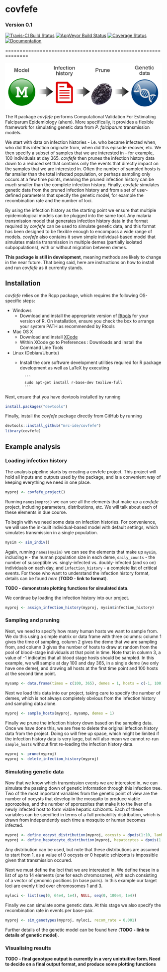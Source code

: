 # covfefe
### Version 0.1
[![Travis-CI Build Status](https://travis-ci.org/mrc-ide/covfefe.svg?branch=master)](https://travis-ci.org/mrc-ide/covfefe)
[![AppVeyor Build Status](https://ci.appveyor.com/api/projects/status/github/mrc-ide/covfefe?branch=master&svg=true)](https://ci.appveyor.com/project/mrc-ide/covfefe)
[![Coverage Status](https://img.shields.io/codecov/c/github/mrc-ide/covfefe/master.svg)](https://codecov.io/github/mrc-ide/covfefe?branch=master)
[![Documentation](https://img.shields.io/badge/documentation-click%20here!-blue.svg)](https://mrc-ide.github.io/covfefe/)

==============================================================

<p align="center">
<img src="man/figures/covfefe_flow.png" width="700" align="middle">
</p>

The R package *covfefe* performs Computational Validation For Estimating Falciparum Epidemiology (ahem). More specifically, it provides a flexible framework for simulating genetic data from *P. falciparum* transmission models.

We start with data on infection histories - i.e. who became infected when, who did this infection originate from, when did this episode recover, etc. We then specify a subset of samples that we are interested in - for example, 100 individuals at day 365. *covfefe* then prunes the infection history data down to a reduced set that contains only the events that directly impact on the samples that we are interested in. Often the number of sampled hosts is far smaller than the total infected population, or perhaps sampling only occurs at a few time points, meaning the pruned infection history can be *much* smaller than the complete infection history. Finally, *covfefe* simulates genetic data from the pruned infection history and from a set of user-defined parameters that specify the genetic model, for example the recombination rate and the number of loci.

By using the infection history as the starting point we ensure that multiple epidemiological models can be plugged into the same tool. Any malaria transmission model that generates infection history data in the format required by *covfefe* can be used to simulate genetic data, and this format has been designed to be flexible enough to encompass a wide range of models. *covfefe* also contains it sown simple individual-based model that simulates malaria transmission in multiple demes (partially isolated subpopulations), with or without migration between demes.

**This package is still in development**, meaning methods are likely to change in the near future. That being said, here are instructions on how to install and run *covfefe* as it currently stands.

## Installation

*covfefe* relies on the Rcpp package, which requires the following OS-specific steps:

* Windows
    - Download and install the appropriate version of [Rtools](https://cran.rstudio.com/bin/windows/Rtools/) for your version of R. On installation, ensure you check the box to arrange your system PATH as recommended by Rtools
* Mac OS X
    - Download and install [XCode](http://itunes.apple.com/us/app/xcode/id497799835?mt=12)
    - Within XCode go to Preferences : Downloads and install the Command Line Tools
* Linux (Debian/Ubuntu)
    - Install the core software development utilities required for R package development as well as LaTeX by executing

            ```
            sudo apt-get install r-base-dev texlive-full
            ```

Next, ensure that you have devtools installed by running
```r
install.packages("devtools")
```
Finally, install the *covfefe* package directly from GitHub by running
```r
devtools::install_github("mrc-ide/covfefe")
library(covfefe)
```

## Example analysis
### Loading infection history

The analysis pipeline starts by creating a covfefe project. This project will hold all inputs and outputs used by the package, and is a convenient way of keeping everything we need in one place.
```r
myproj <- covfefe_project()
```
Running `names(myproj)` we can see all the elements that make up a *covfefe* project, including parameters, distributions, etc. We will talk about each of these elements in due course.

To begin with we need some data on infection histories. For convenience, we will use the in-built individual-based model with default settings, which simulates transmission in a single population.
```r
mysim <- sim_indiv()
```
Again, running `names(mysim)` we can see the elements that make up `mysim`, including `H` - the human population size in each deme, `daily_counts` - the number of susceptible vs. singly-infected vs. doubly-infected (and so on) individuals on each day, and `infection_history` - a complete list of critical events. For those who want to understand the infection history format, details can be found *here* (**TODO - link to format**).

**TODO - demonstrate plotting functions for simulated data**.

We continue by loading the infection history into our project.
```r
myproj <- assign_infection_history(myproj, mysim$infection_history)
```

### Sampling and pruning

Next, we need to specify how many human hosts we want to sample from.  We do this using a simple matrix or data frame with three columns: column 1 gives the time of sampling, column 2 gives the deme that we are sampling from, and column 3 gives the number of hosts to draw at random from the pool of blood-stage individuals at that point in time. Note that in column 3, a value of -1 indicates that all blood stage hosts should be sampled. In this example, we will sample at day 100 and day 365, in a single deme (we only have one deme), and drawing all hosts at the first time point and 100 hosts at the second time point.
```r
mysamp <- data.frame(times = c(100, 365), demes = 1, hosts = c(-1, 100))
```
Next we load this data into our project, taking care to specify the number of demes, which is not always completely obvious from the infection history and sampling data alone.
```r
myproj <- sample_hosts(myproj, mysamp, demes = 1)
```
Finally we prune the infection history down based on the sampling data. Once we have done this, we are free to delete the original infection history data from the project. Doing so will free up space, which might be limited if the infection history data is very large, but will also mean we cannot re-run `sample_hosts` without first re-loading the infection history data.
```r
myproj <- prune(myproj)
myproj <- delete_infection_history(myproj)
```

### Simulating genetic data

Now that we know which transmission events we are interested in, we can simulate the passing down of genetic information through this infection tree. Two of the most important variables from the genetic point of view are the number of oocysts that develop in the mosquito to produce viable sporozoites, and the number of sporozoites that make it to the liver of a newly infected host to form viable hepatic schizonts. Each of these variables can be specified in terms of a full probability distribution, which is drawn from independently each time a mosquito or human becomes infected.
```r
myproj <- define_oocyst_distribution(myproj, oocysts = dpois(1:10, lambda = 1))
myproj <- define_hepatocyte_distribution(myproj, hepatocytes = dpois(1:10, lambda = 1))
```
Any distribution can be used, but note that these distributions are assumed to start from 1, as a value of 0 oocysts or 0 hepatic schizonts is impossible given that transmission occured.

Next we must define the loci that we are interested in. We define these in a list of up to 14 elements (one for each chromosome), with each consisting of a vector of genomic positions (in base pairs). In this example our target loci are evenly tiled over chromosomes 1 and 3.
```r
myloci <- list(seq(0, 64e4, 1e4), NULL, seq(0, 100e4, 1e4))
```
Finally we can simulate some genetic data. At this stage we also specify the recombination rate in events per base-pair.
```r
myproj <- sim_genotypes(myproj, myloci, recom_rate = 0.001)
```
Further details of the genetic model can be found *here* (**TODO - link to details of genetic model**).

### Visualising results

**TODO - final genotype output is currently in a very unintuitive form. Need to decide on a final output format, and produce some plotting functions**

